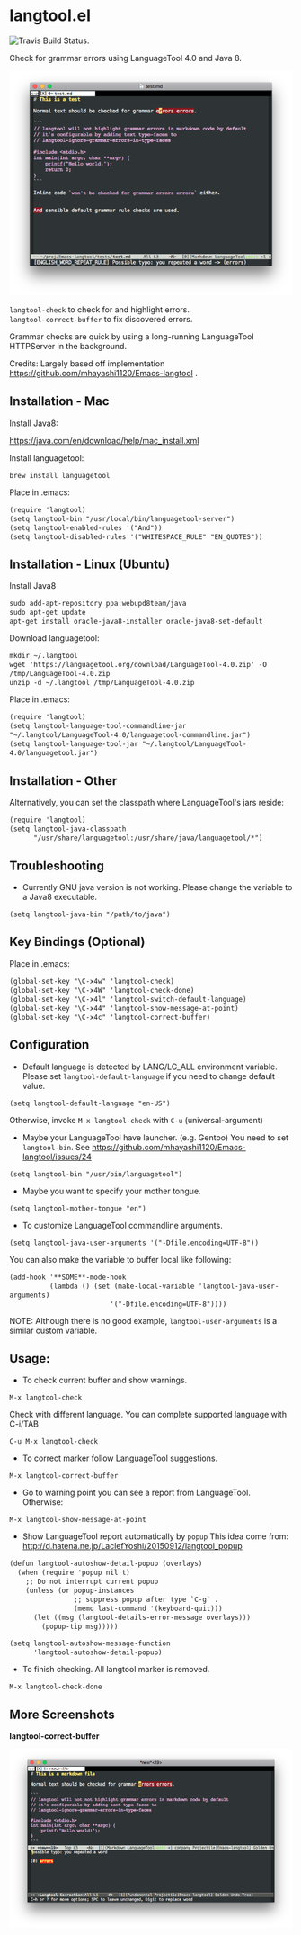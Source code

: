 langtool.el
===========

![Travis Build Status.](https://travis-ci.org/justintaft/Emacs-langtool.svg?branch=httpserver)

Check for grammar errors using LanguageTool 4.0 and Java 8.

![Grammar error info displays at bottom of frame when cursor is over highlighted error.](./screenshots/langtool-check.png)  

`langtool-check` to check for and highlight errors.  
`langtool-correct-buffer`  to fix discovered errors.

Grammar checks are quick by using a long-running LanguageTool HTTPServer in the background.

Credits: Largely based off implementation https://github.com/mhayashi1120/Emacs-langtool .


## Installation - Mac

Install Java8:

https://java.com/en/download/help/mac_install.xml

Install languagetool:

```
brew install languagetool
```

Place in .emacs:

```
(require 'langtool)
(setq langtool-bin "/usr/local/bin/languagetool-server")
(setq langtool-enabled-rules '("And"))
(setq langtool-disabled-rules '("WHITESPACE_RULE" "EN_QUOTES"))
```

## Installation -  Linux (Ubuntu)

Install Java8

```
sudo add-apt-repository ppa:webupd8team/java
sudo apt-get update
apt-get install oracle-java8-installer oracle-java8-set-default
```

Download languagetool:

```
mkdir ~/.langtool
wget 'https://languagetool.org/download/LanguageTool-4.0.zip' -O /tmp/LanguageTool-4.0.zip 
unzip -d ~/.langtool /tmp/LanguageTool-4.0.zip
```

Place in .emacs:
```
(require 'langtool)
(setq langtool-language-tool-commandline-jar "~/.langtool/LanguageTool-4.0/languagetool-commandline.jar")
(setq langtool-language-tool-jar "~/.langtool/LanguageTool-4.0/languagetool.jar")
```

## Installation - Other

Alternatively, you can set the classpath where LanguageTool's jars reside:

```
(require 'langtool)
(setq langtool-java-classpath
      "/usr/share/languagetool:/usr/share/java/languagetool/*")
```

## Troubleshooting

* Currently GNU java version is not working.
  Please change the variable to a Java8 executable.

```
(setq langtool-java-bin "/path/to/java")
```

## Key Bindings (Optional)

Place in .emacs:

```
(global-set-key "\C-x4w" 'langtool-check)
(global-set-key "\C-x4W" 'langtool-check-done)
(global-set-key "\C-x4l" 'langtool-switch-default-language)
(global-set-key "\C-x44" 'langtool-show-message-at-point)
(global-set-key "\C-x4c" 'langtool-correct-buffer)
```


## Configuration

* Default language is detected by LANG/LC_ALL environment variable.
  Please set `langtool-default-language` if you need to change default value.

```
(setq langtool-default-language "en-US")
```

  Otherwise, invoke `M-x langtool-check` with `C-u` (universal-argument)


* Maybe your LanguageTool have launcher. (e.g. Gentoo)
  You need to set `langtool-bin`.
  See https://github.com/mhayashi1120/Emacs-langtool/issues/24

```
(setq langtool-bin "/usr/bin/languagetool")
```

* Maybe you want to specify your mother tongue.

```
(setq langtool-mother-tongue "en")
```

* To customize LanguageTool commandline arguments.

```
(setq langtool-java-user-arguments '("-Dfile.encoding=UTF-8"))
```

  You can also make the variable to buffer local like following:

```
(add-hook '**SOME**-mode-hook
          (lambda () (set (make-local-variable 'langtool-java-user-arguments)
                         '("-Dfile.encoding=UTF-8"))))
```

  NOTE: Although there is no good example, `langtool-user-arguments` is
  a similar custom variable.

## Usage:

* To check current buffer and show warnings.

```
M-x langtool-check
```

  Check with different language. You can complete supported language
  with C-i/TAB

```
C-u M-x langtool-check
```

* To correct marker follow LanguageTool suggestions.

```
M-x langtool-correct-buffer
```

* Go to warning point you can see a report from LanguageTool.
  Otherwise:

```
M-x langtool-show-message-at-point
```

* Show LanguageTool report automatically by `popup`
  This idea come from:
  http://d.hatena.ne.jp/LaclefYoshi/20150912/langtool_popup

```
(defun langtool-autoshow-detail-popup (overlays)
  (when (require 'popup nil t)
    ;; Do not interrupt current popup
    (unless (or popup-instances
                ;; suppress popup after type `C-g` .
                (memq last-command '(keyboard-quit)))
      (let ((msg (langtool-details-error-message overlays)))
        (popup-tip msg)))))
```

```
(setq langtool-autoshow-message-function
      'langtool-autoshow-detail-popup)
```

* To finish checking. All langtool marker is removed.

```
M-x langtool-check-done
```



## More Screenshots

**langtool-correct-buffer**

![Fixing grammar interactively using langtool-correct-buffer](./screenshots/langtool-correct-buffer.png)

